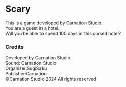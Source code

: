 # Scary
This is a game developed by Carnation Studio.  
You are a guest in a hotel.  
Will you be able to spend 100 days in this cursed hotel?  

### Credits
Developed by Carnation Studio  
Sound: Carnation Studio  
Organizer:SugiSaku  
Publisher:Carnation   
©️Carnation Studio 2024 All rights reserved
